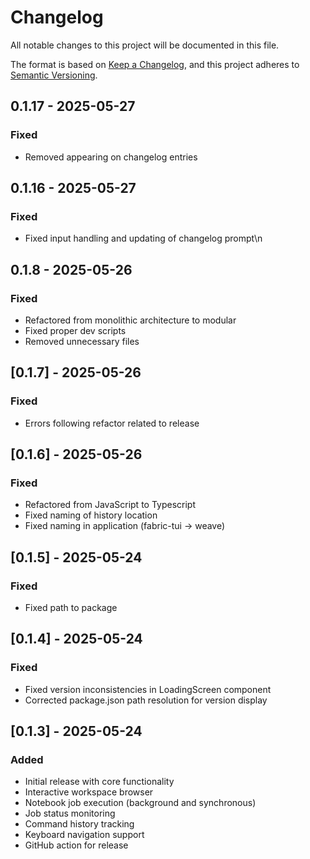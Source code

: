 # Changelog

All notable changes to this project will be documented in this file.

The format is based on [Keep a Changelog](https://keepachangelog.com/en/1.0.0/),
and this project adheres to [Semantic Versioning](https://semver.org/spec/v2.0.0.html).



## 0.1.17 - 2025-05-27

### Fixed
- Removed 
 appearing on changelog entries


## 0.1.16 - 2025-05-27

### Fixed
- Fixed input handling and updating of changelog prompt\n
## 0.1.8 - 2025-05-26

### Fixed
- Refactored from monolithic architecture to modular
- Fixed proper dev scripts 
- Removed unnecessary files 

## [0.1.7] - 2025-05-26

### Fixed
- Errors following refactor related to release 

## [0.1.6] - 2025-05-26

### Fixed
- Refactored from JavaScript to Typescript
- Fixed naming of history location
- Fixed naming in application (fabric-tui -> weave)

## [0.1.5] - 2025-05-24

### Fixed 
- Fixed path to package

## [0.1.4] - 2025-05-24

### Fixed
- Fixed version inconsistencies in LoadingScreen component
- Corrected package.json path resolution for version display

## [0.1.3] - 2025-05-24

### Added
- Initial release with core functionality
- Interactive workspace browser
- Notebook job execution (background and synchronous)
- Job status monitoring
- Command history tracking
- Keyboard navigation support
- GitHub action for release
